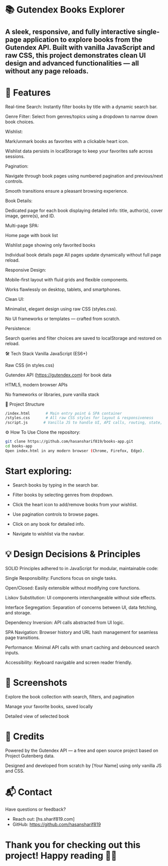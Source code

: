 # 📚 Gutendex Books Explorer
## A sleek, responsive, and fully interactive single-page application to explore books from the Gutendex API. Built with vanilla JavaScript and raw CSS, this project demonstrates clean UI design and advanced functionalities — all without any page reloads.

# 🚀 Features
Real-time Search: Instantly filter books by title with a dynamic search bar.

Genre Filter: Select from genres/topics using a dropdown to narrow down book choices.

Wishlist:

Mark/unmark books as favorites with a clickable heart icon.

Wishlist data persists in localStorage to keep your favorites safe across sessions.

Pagination:

Navigate through book pages using numbered pagination and previous/next controls.

Smooth transitions ensure a pleasant browsing experience.

Book Details:

Dedicated page for each book displaying detailed info: title, author(s), cover image, genre(s), and ID.

Multi-page SPA:

Home page with book list

Wishlist page showing only favorited books

Individual book details page
All pages update dynamically without full page reload.

Responsive Design:

Mobile-first layout with fluid grids and flexible components.

Works flawlessly on desktop, tablets, and smartphones.

Clean UI:

Minimalist, elegant design using raw CSS (styles.css).

No UI frameworks or templates — crafted from scratch.

Persistence:

Search queries and filter choices are saved to localStorage and restored on reload.

🛠️ Tech Stack
Vanilla JavaScript (ES6+)

Raw CSS (in styles.css)

Gutendex API (https://gutendex.com) for book data

HTML5, modern browser APIs

No frameworks or libraries, pure vanilla stack

📁 Project Structure
```bash
/index.html       # Main entry point & SPA container
/styles.css       # All raw CSS styles for layout & responsiveness
/script.js       # Vanilla JS to handle UI, API calls, routing, state, and localStorage
```

⚙️ How To Use
Clone the repository:

```bash
git clone https://github.com/hasansharif819/books-app.git
cd books-app
Open index.html in any modern browser (Chrome, Firefox, Edge).
```

# Start exploring:

* Search books by typing in the search bar.

* Filter books by selecting genres from dropdown.

* Click the heart icon to add/remove books from your wishlist.

* Use pagination controls to browse pages.

* Click on any book for detailed info.

* Navigate to wishlist via the navbar.

# 💡 Design Decisions & Principles
SOLID Principles adhered to in JavaScript for modular, maintainable code:

Single Responsibility: Functions focus on single tasks.

Open/Closed: Easily extensible without modifying core functions.

Liskov Substitution: UI components interchangeable without side effects.

Interface Segregation: Separation of concerns between UI, data fetching, and storage.

Dependency Inversion: API calls abstracted from UI logic.

SPA Navigation:
Browser history and URL hash management for seamless page transitions.

Performance:
Minimal API calls with smart caching and debounced search inputs.

Accessibility:
Keyboard navigable and screen reader friendly.

# 📸 Screenshots

Explore the book collection with search, filters, and pagination


Manage your favorite books, saved locally


Detailed view of selected book

# 🙌 Credits
Powered by the Gutendex API — a free and open source project based on Project Gutenberg data.

Designed and developed from scratch by [Your Name] using only vanilla JS and CSS.

# 📬 Contact
Have questions or feedback?
* Reach out: [hs.sharif819.com]
* GitHub: https://github.com/hasansharif819

# Thank you for checking out this project! Happy reading 📖✨
